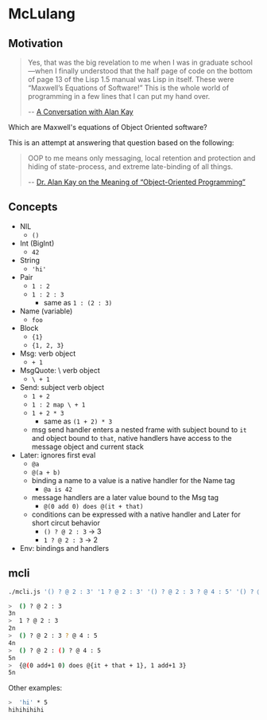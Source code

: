 # McLulang

## Motivation

> Yes, that was the big revelation to me when I was in graduate school—when I finally understood that the half page of code on the bottom of page 13 of the Lisp 1.5 manual was Lisp in itself. These were “Maxwell’s Equations of Software!” This is the whole world of programming in a few lines that I can put my hand over. 
>
> -- [A Conversation with Alan Kay](https://queue.acm.org/detail.cfm?id=1039523)

Which are Maxwell's equations of Object Oriented software?

This is an attempt at answering that question based on the following:

> OOP to me means only messaging, local retention and protection and 
> hiding of state-process, and extreme late-binding of all things.
>
> -- [Dr. Alan Kay on the Meaning of “Object-Oriented Programming”](http://userpage.fu-berlin.de/~ram/pub/pub_jf47ht81Ht/doc_kay_oop_en)


## Concepts

- NIL
  - `()`
- Int (BigInt)
  - `42`
- String
  - `'hi'`
- Pair
  - `1 : 2`
  - `1 : 2 : 3`
    - same as `1 : (2 : 3)`
- Name (variable)
  - `foo`
- Block
  - `{1}`
  - `{1, 2, 3}`
- Msg: verb object
  - `+ 1`
- MsgQuote: \ verb object
  - `\ + 1`
- Send: subject verb object
  - `1 + 2`
  - `1 : 2 map \ + 1`
  - `1 + 2 * 3`
    - same as `(1 + 2) * 3`
  - msg send handler enters a nested frame with subject bound to `it` and object bound to `that`, native handlers have access to the message object and current stack
- Later: ignores first eval
  - `@a`
  - `@(a + b)`
  - binding a name to a value is a native handler for the Name tag
    - `@a is 42`
  - message handlers are a later value bound to the Msg tag
    - `@(0 add 0) does @(it + that)`
  - conditions can be expressed with a native handler and Later for short circut behavior
    - `() ? @ 2 : 3` -> 3
    - `1 ? @ 2 : 3` -> 2
- Env: bindings and handlers

## mcli

```sh
./mcli.js '() ? @ 2 : 3' '1 ? @ 2 : 3' '() ? @ 2 : 3 ? @ 4 : 5' '() ? @ 2 : () ? @ 4 : 5' '{@(0 add+1 0) does @{it + that + 1}, 1 add+1 3}'

>  () ? @ 2 : 3
3n
>  1 ? @ 2 : 3
2n
>  () ? @ 2 : 3 ? @ 4 : 5
4n
>  () ? @ 2 : () ? @ 4 : 5
5n
>  {@(0 add+1 0) does @{it + that + 1}, 1 add+1 3}
5n
```

Other examples:

```sh
>  'hi' * 5
hihihihihi
```
